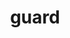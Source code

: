 ---
layout: smileys&emotion
title: guard
emoji: guard
permalink: 💂.html
image: assets/img/3moji/guard.png
---